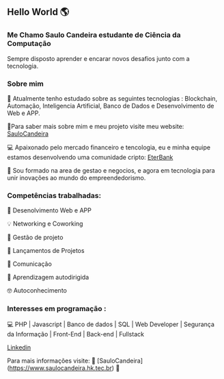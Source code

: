 ## Hello World 🌎

### Me Chamo Saulo Candeira estudante de Ciência da Computação 

Sempre disposto aprender e encarar novos desafios junto com a tecnologia.

### Sobre mim

 📝 Atualmente tenho estudado sobre as seguintes tecnologias : Blockchain, Automação, Inteligencia Artificial, Banco de Dados e Desenvolvimento de Web e APP.
 
 🎈Para saber mais sobre mim e meu projeto visite meu website: [SauloCandeira](https://www.saulocandeira.hk.tec.br) 

 💻 Apaixonado pelo mercado financeiro e tencologia, eu e minha equipe estamos desenvolvendo uma comunidade cripto: [EterBank](https://www.eterbank.com.br) 

 🚩 Sou formado na area de gestao e negocios, e agora em tecnologia para unir inovações ao mundo do empreendedorismo.
 


###  Competências trabalhadas: 
 
📝 Desenolvimento Web e APP

💡 Networking e Coworking

💼 Gestão de projeto

🚀 Lançamentos de Projetos

💬 Comunicação

📖 Aprendizagem autodirigida

🤓 Autoconhecimento


### Interesses em programação :

💻 PHP | Javascript | Banco de dados | SQL | Web Developer | Segurança da Informação | Front-End | Back-end | Fullstack

[Linkedin](https://www.linkedin.com/in/saulocandeira/)

Para mais informações visite: 
🚩 [SauloCandeira] (https://www.saulocandeira.hk.tec.br) 🚩